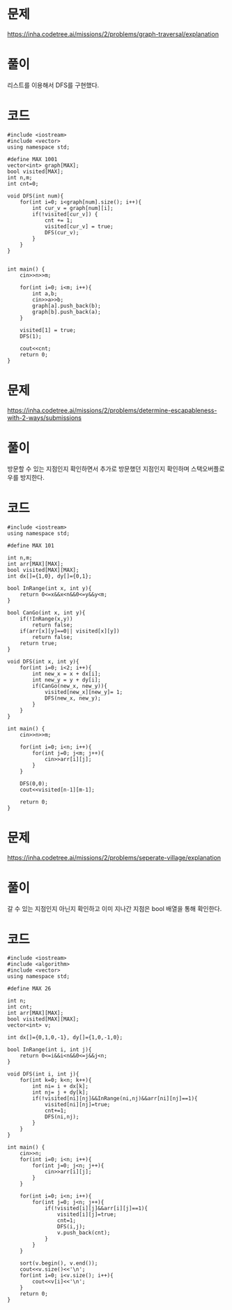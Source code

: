 # 문제
https://inha.codetree.ai/missions/2/problems/graph-traversal/explanation
# 풀이
리스트를 이용해서 DFS를 구현했다.
# 코드
```
#include <iostream>
#include <vector>
using namespace std;

#define MAX 1001
vector<int> graph[MAX];
bool visited[MAX];
int n,m;
int cnt=0;

void DFS(int num){
    for(int i=0; i<graph[num].size(); i++){
        int cur_v = graph[num][i];
        if(!visited[cur_v]) {
            cnt += 1;
            visited[cur_v] = true;
            DFS(cur_v);
        }
    }
}


int main() {
    cin>>n>>m;

    for(int i=0; i<m; i++){
        int a,b;
        cin>>a>>b;
        graph[a].push_back(b);
        graph[b].push_back(a);
    }
    
    visited[1] = true;
    DFS(1);
    
    cout<<cnt;
    return 0;
}
```

# 문제
https://inha.codetree.ai/missions/2/problems/determine-escapableness-with-2-ways/submissions
# 풀이
방문할 수 있는 지점인지 확인하면서 추가로 방문했던 지점인지 확인하며 스택오버플로우를 방지한다.
# 코드
```
#include <iostream>
using namespace std;

#define MAX 101

int n,m;
int arr[MAX][MAX];
bool visited[MAX][MAX];
int dx[]={1,0}, dy[]={0,1};

bool InRange(int x, int y){
    return 0<=x&&x<n&&0<=y&&y<m;
}

bool CanGo(int x, int y){
    if(!InRange(x,y))
        return false;
    if(arr[x][y]==0|| visited[x][y])
        return false;
    return true;
}

void DFS(int x, int y){
    for(int i=0; i<2; i++){
        int new_x = x + dx[i];
        int new_y = y + dy[i];
        if(CanGo(new_x, new_y)){
            visited[new_x][new_y]= 1;
            DFS(new_x, new_y);
        }
    }
}

int main() {
    cin>>n>>m;
    
    for(int i=0; i<n; i++){
        for(int j=0; j<m; j++){
            cin>>arr[i][j];
        }
    }

    DFS(0,0);
    cout<<visited[n-1][m-1];

    return 0;
}
```

# 문제
https://inha.codetree.ai/missions/2/problems/seperate-village/explanation
# 풀이
갈 수 있는 지점인지 아닌지 확인하고 이미 지나간 지점은 bool 배열을 통해 확인한다.
# 코드
```
#include <iostream>
#include <algorithm>
#include <vector>
using namespace std;

#define MAX 26

int n;
int cnt;
int arr[MAX][MAX];
bool visited[MAX][MAX];
vector<int> v;

int dx[]={0,1,0,-1}, dy[]={1,0,-1,0};

bool InRange(int i, int j){
    return 0<=i&&i<n&&0<=j&&j<n;
}

void DFS(int i, int j){
    for(int k=0; k<n; k++){
        int ni= i + dx[k];
        int nj= j + dy[k];
        if(!visited[ni][nj]&&InRange(ni,nj)&&arr[ni][nj]==1){
            visited[ni][nj]=true;
            cnt+=1;
            DFS(ni,nj);
        }
    }
}

int main() {
    cin>>n;
    for(int i=0; i<n; i++){
        for(int j=0; j<n; j++){
            cin>>arr[i][j];
        }
    }

    for(int i=0; i<n; i++){
        for(int j=0; j<n; j++){
            if(!visited[i][j]&&arr[i][j]==1){
                visited[i][j]=true;
                cnt=1;
                DFS(i,j);
                v.push_back(cnt);
            }
        }
    }

    sort(v.begin(), v.end());
    cout<<v.size()<<'\n';
    for(int i=0; i<v.size(); i++){
        cout<<v[i]<<'\n';
    }
    return 0;
}
```
